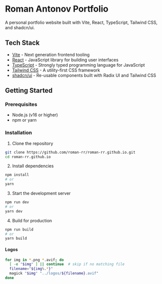 # Roman Antonov Portfolio

A personal portfolio website built with Vite, React, TypeScript, Tailwind CSS, and shadcn/ui.

## Tech Stack

- [Vite](https://vitejs.dev/) - Next generation frontend tooling
- [React](https://react.dev/) - JavaScript library for building user interfaces
- [TypeScript](https://www.typescriptlang.org/) - Strongly typed programming language for JavaScript
- [Tailwind CSS](https://tailwindcss.com/) - A utility-first CSS framework
- [shadcn/ui](https://ui.shadcn.com/) - Re-usable components built with Radix UI and Tailwind CSS

## Getting Started

### Prerequisites

- Node.js (v16 or higher)
- npm or yarn

### Installation

1. Clone the repository
```bash
git clone https://github.com/roman-rr/roman-rr.github.io.git
cd roman-rr.github.io
```

2. Install dependencies
```bash
npm install
# or
yarn
```

3. Start the development server
```bash
npm run dev
# or
yarn dev
```

4. Build for production
```bash
npm run build
# or
yarn build
```

#### Logos
```bash
for img in *.png *.avif; do
  [ -e "$img" ] || continue  # skip if no matching file
  filename="${img%.*}"
  magick "$img" "../logos/${filename}.avif"
done
```